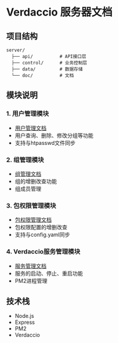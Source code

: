 # Verdaccio 服务器文档

## 项目结构
```
server/
  ├── api/          # API接口层
  ├── control/      # 业务控制层
  ├── data/         # 数据存储
  └── doc/          # 文档
```

## 模块说明

### 1. 用户管理模块
- [用户管理文档](./user.md)
- 用户查询、删除、修改分组等功能
- 支持与htpasswd文件同步

### 2. 组管理模块
- [组管理文档](./group.md)
- 组的增删改查功能
- 组成员管理

### 3. 包权限管理模块
- [包权限管理文档](./packageAuth.md)
- 包权限配置的增删改查
- 支持与config.yaml同步

### 4. Verdaccio服务管理模块
- [服务管理文档](./verdaccio.md)
- 服务的启动、停止、重启功能
- PM2进程管理

## 技术栈
- Node.js
- Express
- PM2
- Verdaccio 